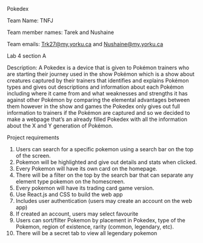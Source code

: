 Pokedex

Team Name: TNFJ

Team member names: Tarek and Nushaine

Team emails: Trk27@my.yorku.ca and Nushaine@my.yorku.ca

Lab 4 section A

Description: A Pokedex is a device that is given to Pokémon trainers who are starting their journey used in the show Pokémon which is a show about creatures captured by their trainers that identifies and explains Pokémon types and gives out descriptions and information about each Pokémon including where it came from and what weaknesses and strengths it has against other Pokémon by comparing the elemental advantages between them however in the show and games the Pokedex only gives out full information to trainers if the Pokémon are captured and so we decided to make a webpage that’s an already filled Pokedex with all the information about the X and Y generation of Pokémon.

Project requirements
1) Users can search for a specific pokemon using a search bar on the top of the screen.
2) Pokemon will be highlighted and give out details and stats when clicked.
3) Every Pokemon will have its own card on the homepage.
4) There will be a filter on the top by the search bar that can separate any element type pokemon on the homescreen.
5) Every pokemon will have its trading card game version.
6) Use React.js and CSS to build the web app
7) Includes user authentication (users may create an account on the web app)
8) If created an account, users may select favourite
9) Users can sort/filter Pokemon by placement in Pokedex, type of the Pokemon, region of existence, rarity (common, legendary, etc). 
10) There will be a secret tab to view all legendary pokemon
